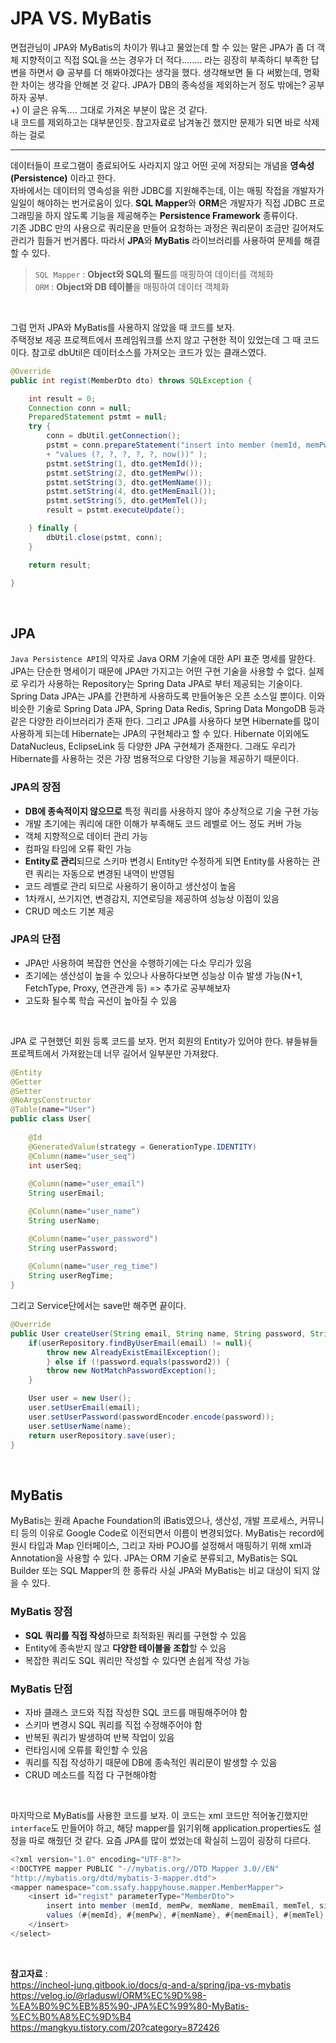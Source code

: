 ﻿# JPA VS. MyBatis
면접관님이 JPA와 MyBatis의 차이가 뭐냐고 물었는데 할 수 있는 말은 JPA가 좀 더 객체 지향적이고 직접 SQL을 쓰는 경우가 더 적다........ 라는 굉장히 부족하디 부족한 답변을 하면서 :sweat_smile: 공부를 더 해봐야겠다는 생각을 했다. 생각해보면 둘 다 써봤는데, 명확한 차이는 생각을 안해본 것 같다. JPA가 DB의 종속성을 제외하는거 정도 밖에는? 공부하자 공부.   
+) 이 글은 유독.... 그대로 가져온 부분이 많은 것 같다.   
내 코드를 제외하고는 대부분인듯. 참고자료로 남겨놓긴 했지만 문제가 되면 바로 삭제하는 걸로
<br/>

---
데이터들이 프로그램이 종료되어도 사라지지 않고 어떤 곳에 저장되는 개념을 **영속성(Persistence)** 이라고 한다.  
자바에서는 데이터의 영속성을 위한 JDBC를 지원해주는데, 이는 매핑 작접을 개발자가 일일이 해야하는 번거로움이 있다. **SQL Mapper**와 **ORM**은 개발자가 직접 JDBC 프로그래밍을 하지 않도록 기능을 제공해주는 **Persistence Framework** 종류이다.   
기존 JDBC 만의 사용으로 쿼리문을 만들어 요청하는 과정은 쿼리문이 조금만 길어져도 관리가 힘들거 번거롭다. 따라서 **JPA**와 **MyBatis** 라이브러리를 사용하여 문제를 해결할 수 있다.
> `SQL Mapper` : **Object와 SQL의 필드**를 매핑하여 데이터를 객체화   
> `ORM` : **Object와 DB 테이블**을 매핑하여 데이터 객체화

<br/>

그럼 먼저 JPA와 MyBatis를 사용하지 않았을 때 코드를 보자.  
주택정보 제공 프로젝트에서 프레임워크를 쓰지 않고 구현한 적이 있었는데 그 때 코드이다. 참고로 dbUtil은 데이터소스를 가져오는 코드가 있는 클래스였다. 
```java
@Override
public int regist(MemberDto dto) throws SQLException {

	int result = 0;
	Connection conn = null;
	PreparedStatement pstmt = null;
	try {
		conn = dbUtil.getConnection();
		pstmt = conn.prepareStatement("insert into member (memId, memPw, memName, memEmail, memTel, signupDate)"
		+ "values (?, ?, ?, ?, ?, now())" );
		pstmt.setString(1, dto.getMemId());
		pstmt.setString(2, dto.getMemPw());
		pstmt.setString(3, dto.getMemName());
		pstmt.setString(4, dto.getMemEmail());
		pstmt.setString(5, dto.getMemTel());
		result = pstmt.executeUpdate();

	} finally {
		dbUtil.close(pstmt, conn);
	}

	return result;

}
```
<br/>

## JPA
`Java Persistence API`의 약자로 Java ORM 기술에 대한 API 표준 명세를 말한다. JPA는 단순한 명세이기 때문에 JPA만 가지고는 어떤 구현 기술을 사용할 수 없다. 실제로 우리가 사용하는 Repository는 Spring Data JPA로 부터 제공되는 기술이다. Spring Data JPA는 JPA를 간편하게 사용하도록 만들어놓은 오픈 소스일 뿐이다. 이와 비슷한 기술로 Spring Data JPA, Spring Data Redis, Spring Data MongoDB 등과 같은 다양한 라이브러리가 존재 한다. 그리고 JPA를 사용하다 보면 Hibernate를 많이 사용하게 되는데 Hibernate는 JPA의 구현체라고 할 수 있다. Hibernate 이외에도 DataNucleus, EclipseLink 등 다양한 JPA 구현체가 존재한다. 그래도 우리가 Hibernate를 사용하는 것은 가장 범용적으로 다양한 기능을 제공하기 때문이다.

### JPA의 장점
- **DB에 종속적이지 않으므로** 특정 쿼리를 사용하지 않아 추상적으로 기술 구현 가능
- 개발 초기에는 쿼리에 대한 이해가 부족해도 코드 레벨로 어느 정도 커버 가능
- 객체 지향적으로 데이터 관리 가능
- 컴파일 타임에 오류 확인 가능
- **Entity로 관리**되므로 스키마 변경시 Entity만 수정하게 되면 Entity를 사용하는 관련 쿼리는 자동으로 변경된 내역이 반영됨
- 코드 레벨로 관리 되므로 사용하기 용이하고 생산성이 높음
- 1차캐시, 쓰기지연, 변경감지, 지연로딩을 제공하여 성능상 이점이 있음
- CRUD 메소드 기본 제공

### JPA의 단점
- JPA만 사용하여 복잡한 연산을 수행하기에는 다소 무리가 있음
- 초기에는 생산성이 높을 수 있으나 사용하다보면 성능상 이슈 발생 가능(N+1, FetchType, Proxy, 연관관계 등) => 추가로 공부해보자
- 고도화 될수록 학습 곡선이 높아질 수 있음
<br/>

JPA 로 구현했던 회원 등록 코드를 보자. 먼저 회원의 Entity가 있어야 한다. 뷰들뷰들 프로젝트에서 가져왔는데 너무 길어서 일부분만 가져왔다. 
```java
@Entity
@Getter
@Setter
@NoArgsConstructor
@Table(name="User")
public class User{
	
	@Id
	@GeneratedValue(strategy = GenerationType.IDENTITY)
	@Column(name="user_seq")
	int userSeq;
		
	@Column(name="user_email")
	String userEmail;

	@Column(name="user_name")
	String userName;

	@Column(name="user_password")
	String userPassword;
		
	@Column(name="user_reg_time")
	String userRegTime;
}
```
그리고 Service단에서는 save만 해주면 끝이다.
```java
@Override
public User createUser(String email, String name, String password, String password2){
	if(userRepository.findByUserEmail(email) != null){
		throw new AlreadyExistEmailException();
		} else if (!password.equals(password2)) {
		throw new NotMatchPasswordException();
	}

	User user = new User();
	user.setUserEmail(email);
	user.setUserPassword(passwordEncoder.encode(password));
	user.setUserName(name);
	return userRepository.save(user);
}
```
<br/>

## MyBatis
MyBatis는 원래 Apache Foundation의 iBatis였으나, 생산성, 개발 프로세스, 커뮤니티 등의 이유로 Google Code로 이전되면서 이름이 변경되었다. MyBatis는 record에 원시 타입과 Map 인터페이스, 그리고 자바 POJO를 설정해서 매핑하기 위해 xml과 Annotation을 사용할 수 있다. JPA는 ORM 기술로 분류되고, MyBatis는 SQL Builder 또는 SQL Mapper의 한 종류라 사실 JPA와 MyBatis는 비교 대상이 되지 않을 수 있다.

### MyBatis 장점
- **SQL 쿼리를 직접 작성**하므로 최적화된 쿼리를 구현할 수 있음 
- Entity에 종속받지 않고 **다양한 테이블을 조합**할 수 있음
- 복잡한 쿼리도 SQL 쿼리만 작성할 수 있다면 손쉽게 작성 가능

### MyBatis 단점
- 자바 클래스 코드와 직접 작성한 SQL 코드를 매핑해주어야 함
- 스키마 변경시 SQL 쿼리를 직접 수정해주어야 함
- 반복된 쿼리가 발생하여 반복 작업이 있음
- 런타임시에 오류를 확인할 수 있음 
- 쿼리를 직접 작성하기 때문에 DB에 종속적인 쿼리문이 발생할 수 있음
- CRUD 메소드를 직접 다 구현해야함
<br/>

마지막으로 MyBatis를 사용한 코드를 보자. 이 코드는 xml 코드만 적어놓긴했지만 `interface`도 만들어야 하고, 해당 mapper를 읽기위해 application.properties도 설정을 따로 해줬던 것 같다. 요즘 JPA를 많이 썼었는데 확실히 느낌이 굉장히 다르다. 
```java
<?xml version="1.0" encoding="UTF-8"?>
<!DOCTYPE mapper PUBLIC "-//mybatis.org//DTD Mapper 3.0//EN"
"http://mybatis.org/dtd/mybatis-3-mapper.dtd">
<mapper namespace="com.ssafy.happyhouse.mapper.MemberMapper">
	<insert id="regist" parameterType="MemberDto">
		insert into member (memId, memPw, memName, memEmail, memTel, signupDate)
		values (#{memId}, #{memPw}, #{memName}, #{memEmail}, #{memTel}, now())
	</insert>
</select>
```
<br/>
  
**참고자료** :    
https://incheol-jung.gitbook.io/docs/q-and-a/spring/jpa-vs-mybatis    
https://velog.io/@rladuswl/ORM%EC%9D%98-%EA%B0%9C%EB%85%90-JPA%EC%99%80-MyBatis-%EC%B0%A8%EC%9D%B4   
https://mangkyu.tistory.com/20?category=872426  





